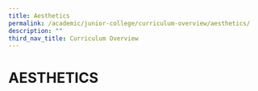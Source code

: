 ```yaml
---
title: Aesthetics
permalink: /academic/junior-college/curriculum-overview/aesthetics/
description: ""
third_nav_title: Curriculum Overview
---
```

# AESTHETICS


